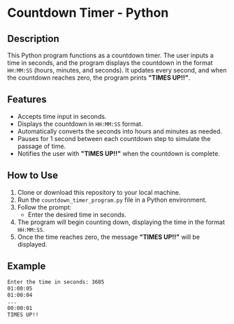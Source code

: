 # Countdown Timer - Python

## Description
This Python program functions as a countdown timer. The user inputs a time in seconds, and the program displays the countdown in the format `HH:MM:SS` (hours, minutes, and seconds). It updates every second, and when the countdown reaches zero, the program prints **"TIMES UP!!"**.

## Features
- Accepts time input in seconds.
- Displays the countdown in `HH:MM:SS` format.
- Automatically converts the seconds into hours and minutes as needed.
- Pauses for 1 second between each countdown step to simulate the passage of time.
- Notifies the user with **"TIMES UP!!"** when the countdown is complete.

## How to Use
1. Clone or download this repository to your local machine.
2. Run the `countdown_timer_program.py` file in a Python environment.
3. Follow the prompt:
   - Enter the desired time in seconds.
4. The program will begin counting down, displaying the time in the format `HH:MM:SS`.
5. Once the time reaches zero, the message **"TIMES UP!!"** will be displayed.

## Example
```bash
Enter the time in seconds: 3605
01:00:05
01:00:04
...
00:00:01
TIMES UP!!
